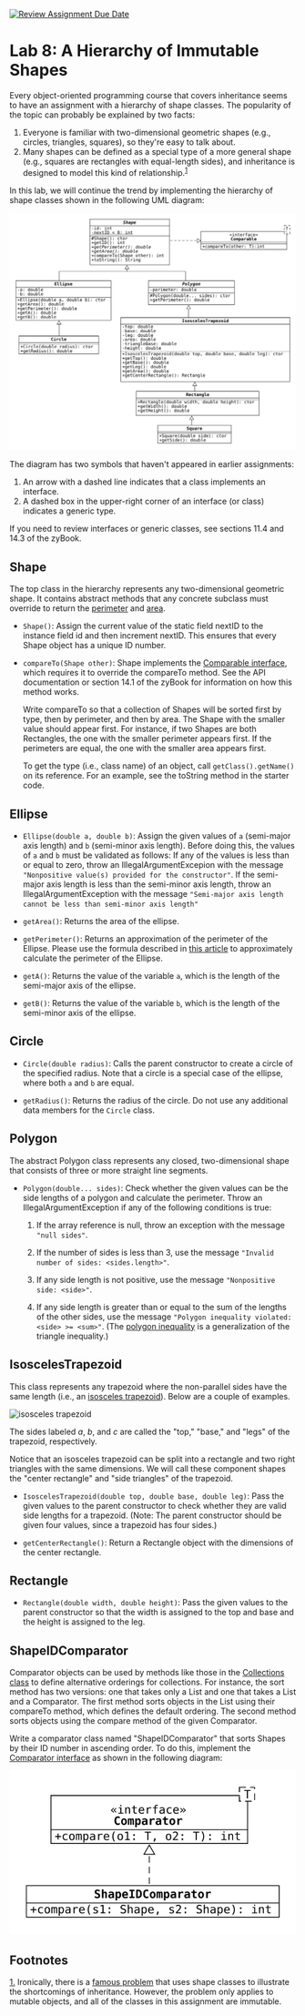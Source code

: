 [![Review Assignment Due Date](https://classroom.github.com/assets/deadline-readme-button-24ddc0f5d75046c5622901739e7c5dd533143b0c8e959d652212380cedb1ea36.svg)](https://classroom.github.com/a/_kFR5uNi)
# Lab 8: A Hierarchy of Immutable Shapes

Every object-oriented programming course that covers inheritance seems to have an assignment with a hierarchy of shape classes.
The popularity of the topic can probably be explained by two facts:

1. Everyone is familiar with two-dimensional geometric shapes (e.g., circles, triangles, squares), so they're easy to talk about.
2. Many shapes can be defined as a special type of a more general shape (e.g., squares are rectangles with equal-length sides), and inheritance is designed to model this kind of relationship.<sup id="a1">[1](#f1)</sup>

In this lab, we will continue the trend by implementing the hierarchy of shape classes shown in the following UML diagram:

![shape hierarchy UML diagram](./uml/hierarchy.svg)

The diagram has two symbols that haven't appeared in earlier assignments:

1. An arrow with a dashed line indicates that a class implements an interface.
2. A dashed box in the upper-right corner of an interface (or class) indicates a generic type.

If you need to review interfaces or generic classes, see sections 11.4 and 14.3 of the zyBook.

## Shape

The top class in the hierarchy represents any two-dimensional geometric shape.
It contains abstract methods that any concrete subclass must override to return the [perimeter](https://en.wikipedia.org/wiki/Perimeter) and [area](https://en.wikipedia.org/wiki/Area).

* `Shape()`: Assign the current value of the static field nextID to the instance field id and then increment nextID.
This ensures that every Shape object has a unique ID number.

* `compareTo(Shape other)`: Shape implements the [Comparable interface](https://docs.oracle.com/en/java/javase/11/docs/api/java.base/java/lang/Comparable.html), which requires it to override the compareTo method.
See the API documentation or section 14.1 of the zyBook for information on how this method works.

  Write compareTo so that a collection of Shapes will be sorted first by type, then by perimeter, and then by area.
  The Shape with the smaller value should appear first.
  For instance, if two Shapes are both Rectangles, the one with the smaller perimeter appears first.
  If the perimeters are equal, the one with the smaller area appears first.

  To get the type (i.e., class name) of an object, call `getClass().getName()` on its reference.
  For an example, see the toString method in the starter code.

## Ellipse 

* `Ellipse(double a, double b)`: Assign the given values of `a` (semi-major axis length) and `b` (semi-minor axis length). Before doing this, the values of `a` and `b` must be validated as follows: 
If any of the values is less than or equal to zero, throw an IllegalArgumentExcepion with the message `"Nonpositive value(s) provided for the constructor"`. If the semi-major axis length is less than the semi-minor axis length, throw an IllegalArgumentException with the message `"Semi-major axis length cannot be less than semi-minor axis length"`

* `getArea()`: Returns the area of the ellipse. 

* `getPerimeter()`: Returns an approximation of the perimeter of the Ellipse. Please use the formula described in [this article](https://www.mathsisfun.com/geometry/ellipse.html) to approximately calculate the perimeter of the Ellipse. 

* `getA()`: Returns the value of the variable `a`, which is the length of the semi-major axis of the ellipse.

* `getB()`: Returns the value of the variable `b`, which is the length of the semi-minor axis of the ellipse.

## Circle

* `Circle(double radius)`: Calls the parent constructor to create a circle of the specified radius. Note that a circle is a special case of the ellipse, where both `a` and `b` are equal. 

* `getRadius()`: Returns the radius of the circle.
Do not use any additional data members for the `Circle` class.

## Polygon

The abstract Polygon class represents any closed, two-dimensional shape that consists of three or more straight line segments.

* `Polygon(double... sides)`: Check whether the given values can be the side lengths of a polygon and calculate the perimeter.
Throw an IllegalArgumentException if any of the following conditions is true:

  1. If the array reference is null, throw an exception with the message `"null sides"`.

  2. If the number of sides is less than 3, use the message `"Invalid number of sides: <sides.length>"`.

  3. If any side length is not positive, use the message `"Nonpositive side: <side>"`.

  4. If any side length is greater than or equal to the sum of the lengths of the other sides, use the message `"Polygon inequality violated: <side> >= <sum>"`.
  (The [polygon inequality](https://en.wikipedia.org/wiki/Triangle_inequality#Generalization_to_any_polygon) is a generalization of the triangle inequality.)

## IsoscelesTrapezoid

This class represents any trapezoid where the non-parallel sides have the same length (i.e., an [isosceles trapezoid](https://en.wikipedia.org/wiki/Isosceles_trapezoid)).
Below are a couple of examples.

![isosceles trapezoid](https://mathworld.wolfram.com/images/eps-gif/IsoscelesTrapezoid_900.gif)

The sides labeled *a*, *b*, and *c* are called the "top," "base," and "legs" of the trapezoid, respectively.

Notice that an isosceles trapezoid can be split into a rectangle and two right triangles with the same dimensions.
We will call these component shapes the "center rectangle" and "side triangles" of the trapezoid.

* `IsoscelesTrapezoid(double top, double base, double leg)`: Pass the given values to the parent constructor to check whether they are valid side lengths for a trapezoid.
(Note: The parent constructor should be given four values, since a trapezoid has four sides.)

* `getCenterRectangle()`: Return a Rectangle object with the dimensions of the center rectangle.


## Rectangle

* `Rectangle(double width, double height)`: Pass the given values to the parent constructor so that the width is assigned to the top and base and the height is assigned to the leg.

## ShapeIDComparator

Comparator objects can be used by methods like those in the [Collections class](https://docs.oracle.com/en/java/javase/11/docs/api/java.base/java/util/Collections.html) to define alternative orderings for collections.
For instance, the sort method has two versions: one that takes only a List and one that takes a List and a Comparator.
The first method sorts objects in the List using their compareTo method, which defines the default ordering.
The second method sorts objects using the compare method of the given Comparator.

Write a comparator class named "ShapeIDComparator" that sorts Shapes by their ID number in ascending order.
To do this, implement the [Comparator interface](https://docs.oracle.com/en/java/javase/11/docs/api/java.base/java/util/Comparator.html) as shown in the following diagram:

![comparator UML diagram](./uml/comparator.svg)

## Footnotes

<a id="f1">[1.](#a1)</a> Ironically, there is a [famous problem](https://en.wikipedia.org/wiki/Circle%E2%80%93ellipse_problem) that uses shape classes to illustrate the shortcomings of inheritance.
However, the problem only applies to mutable objects, and all of the classes in this assignment are immutable.
